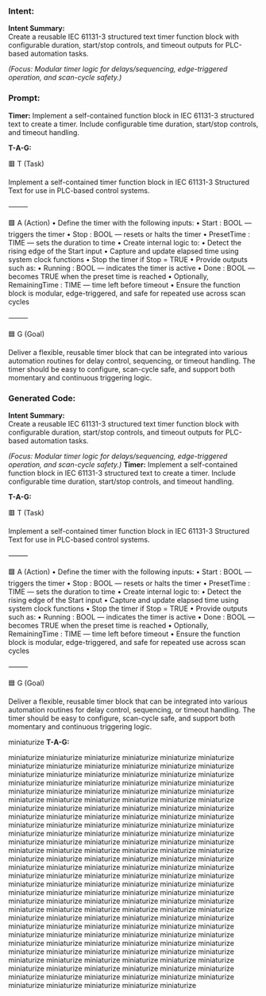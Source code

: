 ### Intent:
**Intent Summary:**  
Create a reusable IEC 61131-3 structured text timer function block with configurable duration, start/stop controls, and timeout outputs for PLC-based automation tasks.  

*(Focus: Modular timer logic for delays/sequencing, edge-triggered operation, and scan-cycle safety.)*

### Prompt:
**Timer:**
Implement a self-contained function block in IEC 61131-3 structured text to create a timer. Include configurable time duration, start/stop controls, and timeout handling.


**T-A-G:**

🟥 T (Task)

Implement a self-contained timer function block in IEC 61131-3 Structured Text for use in PLC-based control systems.

⸻

🟩 A (Action)
	•	Define the timer with the following inputs:
	•	Start : BOOL — triggers the timer
	•	Stop : BOOL — resets or halts the timer
	•	PresetTime : TIME — sets the duration to time
	•	Create internal logic to:
	•	Detect the rising edge of the Start input
	•	Capture and update elapsed time using system clock functions
	•	Stop the timer if Stop = TRUE
	•	Provide outputs such as:
	•	Running : BOOL — indicates the timer is active
	•	Done : BOOL — becomes TRUE when the preset time is reached
	•	Optionally, RemainingTime : TIME — time left before timeout
	•	Ensure the function block is modular, edge-triggered, and safe for repeated use across scan cycles

⸻

🟦 G (Goal)

Deliver a flexible, reusable timer block that can be integrated into various automation routines for delay control, sequencing, or timeout handling. The timer should be easy to configure, scan-cycle safe, and support both momentary and continuous triggering logic.

### Generated Code:
**Intent Summary:**  
Create a reusable IEC 61131-3 structured text timer function block with configurable duration, start/stop controls, and timeout outputs for PLC-based automation tasks.  

*(Focus: Modular timer logic for delays/sequencing, edge-triggered operation, and scan-cycle safety.)*
**Timer:**
Implement a self-contained function block in IEC 61131-3 structured text to create a timer. Include configurable time duration, start/stop controls, and timeout handling.


**T-A-G:**

🟥 T (Task)

Implement a self-contained timer function block in IEC 61131-3 Structured Text for use in PLC-based control systems.

⸻

🟩 A (Action)
	•	Define the timer with the following inputs:
	•	Start : BOOL — triggers the timer
	•	Stop : BOOL — resets or halts the timer
	•	PresetTime : TIME — sets the duration to time
	•	Create internal logic to:
	•	Detect the rising edge of the Start input
	•	Capture and update elapsed time using system clock functions
	•	Stop the timer if Stop = TRUE
	•	Provide outputs such as:
	•	Running : BOOL — indicates the timer is active
	•	Done : BOOL — becomes TRUE when the preset time is reached
	•	Optionally, RemainingTime : TIME — time left before timeout
	•	Ensure the function block is modular, edge-triggered, and safe for repeated use across scan cycles

⸻

🟦 G (Goal)

Deliver a flexible, reusable timer block that can be integrated into various automation routines for delay control, sequencing, or timeout handling. The timer should be easy to configure, scan-cycle safe, and support both momentary and continuous triggering logic.

 miniaturize
**T-A-G:**

 miniaturize
 miniaturize
 miniaturize
 miniaturize
 miniaturize
 miniaturize
 miniaturize
 miniaturize
 miniaturize
 miniaturize
 miniaturize
 miniaturize
 miniaturize
 miniaturize
 miniaturize
 miniaturize
 miniaturize
 miniaturize
 miniaturize
 miniaturize
 miniaturize
 miniaturize
 miniaturize
 miniaturize
 miniaturize
 miniaturize
 miniaturize
 miniaturize
 miniaturize
 miniaturize
 miniaturize
 miniaturize
 miniaturize
 miniaturize
 miniaturize
 miniaturize
 miniaturize
 miniaturize
 miniaturize
 miniaturize
 miniaturize
 miniaturize
 miniaturize
 miniaturize
 miniaturize
 miniaturize
 miniaturize
 miniaturize
 miniaturize
 miniaturize
 miniaturize
 miniaturize
 miniaturize
 miniaturize
 miniaturize
 miniaturize
 miniaturize
 miniaturize
 miniaturize
 miniaturize
 miniaturize
 miniaturize
 miniaturize
 miniaturize
 miniaturize
 miniaturize
 miniaturize
 miniaturize
 miniaturize
 miniaturize
 miniaturize
 miniaturize
 miniaturize
 miniaturize
 miniaturize
 miniaturize
 miniaturize
 miniaturize
 miniaturize
 miniaturize
 miniaturize
 miniaturize
 miniaturize
 miniaturize
 miniaturize
 miniaturize
 miniaturize
 miniaturize
 miniaturize
 miniaturize
 miniaturize
 miniaturize
 miniaturize
 miniaturize
 miniaturize
 miniaturize
 miniaturize
 miniaturize
 miniaturize
 miniaturize
 miniaturize
 miniaturize
 miniaturize
 miniaturize
 miniaturize
 miniaturize
 miniaturize
 miniaturize
 miniaturize
 miniaturize
 miniaturize
 miniaturize
 miniaturize
 miniaturize
 miniaturize
 miniaturize
 miniaturize
 miniaturize
 miniaturize
 miniaturize
 miniaturize
 miniaturize
 miniaturize
 miniaturize
 miniaturize
 miniaturize
 miniaturize
 miniaturize
 miniaturize
 miniaturize
 miniaturize
 miniaturize
 miniaturize
 miniaturize
 miniaturize
 miniaturize
 miniaturize
 miniaturize
 miniaturize
 miniaturize
 miniaturize
 miniaturize
 miniaturize
 miniaturize
 miniaturize
 miniaturize
 miniaturize
 miniaturize
 miniaturize
 miniaturize
 miniaturize
 miniaturize
 miniaturize
 miniaturize
 miniaturize
 miniaturize
 miniaturize
 miniaturize
 miniaturize
 miniaturize
 miniaturize
 miniaturize
 miniaturize
 miniaturize
 miniaturize
 miniaturize
 miniaturize
